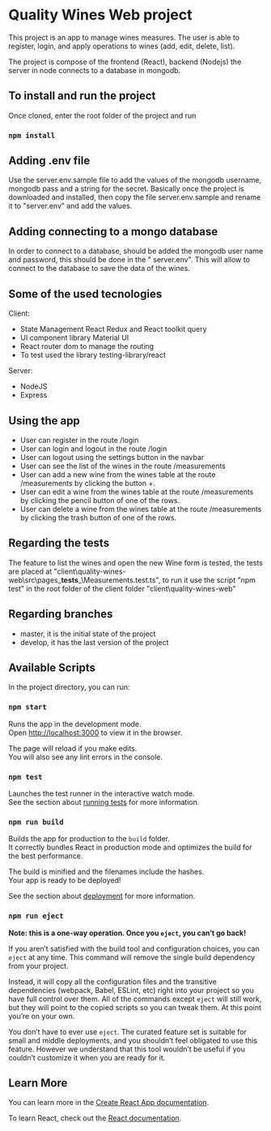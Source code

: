 # Quality Wines Web project

This project is an app to manage wines measures. The user is able to register, login, and apply operations to wines (add, edit, delete, list).

The project is compose of the frontend (React), backend (Nodejs) the server in node connects to a database in mongodb.


## To install and run the project
Once cloned, enter the root folder of the project and run
### `npm install`

## Adding .env file
Use the server\.env.sample file to add the values of the mongodb username, mongodb pass and a string for the secret. Basically once the project is downloaded and installed, then copy the file server\.env.sample and rename it to "server\.env" and add the values.

## Adding connecting to a mongo database
In order to connect to a database, should be added the mongodb user name and password, this should be done in the " server\.env". This will allow to connect to the database to save the data of the wines.


## Some of the used tecnologies 
Client:
* State Management React Redux and React toolkit query
* UI component library Material UI
* React router dom to manage the routing
* To test used the library testing-library/react

Server:
* NodeJS
* Express


## Using the app
* User can register in the route /login
* User can login and logout in the route /login 
* User can logout using the settings button in the navbar
* User can see the list of the wines in the route /measurements
* User can add a new wine from the wines table at the route /measurements by clicking the button +.
* User can edit a wine from the wines table at the route /measurements by clicking the pencil button of one of the rows.
* User can delete a wine from the wines table at the route /measurements by clicking the trash button of one of the rows.


## Regarding the tests
The feature to list the wines and open the new Wine form is tested, the tests are placed at "client\quality-wines-web\src\pages\___tests___\Measurements.test.ts", to run it use the script "npm test" in the root folder of the client folder "client\quality-wines-web"

## Regarding branches
* master, it is the initial state of the project
* develop, it has the last version of the project


## Available Scripts

In the project directory, you can run:

### `npm start`

Runs the app in the development mode.\
Open [http://localhost:3000](http://localhost:3000) to view it in the browser.

The page will reload if you make edits.\
You will also see any lint errors in the console.

### `npm test`

Launches the test runner in the interactive watch mode.\
See the section about [running tests](https://facebook.github.io/create-react-app/docs/running-tests) for more information.




### `npm run build`

Builds the app for production to the `build` folder.\
It correctly bundles React in production mode and optimizes the build for the best performance.

The build is minified and the filenames include the hashes.\
Your app is ready to be deployed!

See the section about [deployment](https://facebook.github.io/create-react-app/docs/deployment) for more information.

### `npm run eject`

**Note: this is a one-way operation. Once you `eject`, you can’t go back!**

If you aren’t satisfied with the build tool and configuration choices, you can `eject` at any time. This command will remove the single build dependency from your project.

Instead, it will copy all the configuration files and the transitive dependencies (webpack, Babel, ESLint, etc) right into your project so you have full control over them. All of the commands except `eject` will still work, but they will point to the copied scripts so you can tweak them. At this point you’re on your own.

You don’t have to ever use `eject`. The curated feature set is suitable for small and middle deployments, and you shouldn’t feel obligated to use this feature. However we understand that this tool wouldn’t be useful if you couldn’t customize it when you are ready for it.

## Learn More

You can learn more in the [Create React App documentation](https://facebook.github.io/create-react-app/docs/getting-started).

To learn React, check out the [React documentation](https://reactjs.org/).
